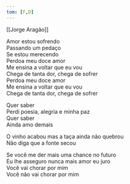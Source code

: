```yaml
---
tom: [F,D]
---
```


[[Jorge Aragão]]

Amor estou sofrendo  
Passando um pedaço  
Se estou merecendo  
Perdoa meu doce amor  
Me ensina a voltar que eu vou  
Chega de tanta dor, chega de sofrer  
Perdoa meu doce amor  
Me ensina a voltar que eu vou  
Chega de tanta dor, chega de sofrer
 
Quer saber  
Perdi poesia, alegria e minha paz  
Quer saber  
Ainda amo demais
 
O vinho acabou mas a taça ainda não quebrou  
Não diga que a fonte secou
 
Se você me der mais uma chance no futuro  
Eu lhe asseguro nunca mais amor eu juro  
Você vai chorar por mim  
Você não vai chorar por mim
